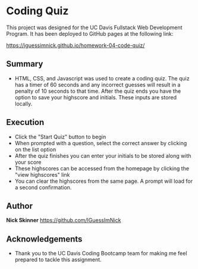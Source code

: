 # Coding Quiz

This project was designed for the UC Davis Fullstack Web Development Program. It has been deployed to GitHub pages at the following link:

https://iguessimnick.github.io/homework-04-code-quiz/

## Summary

* HTML, CSS, and Javascript was used to create a coding quiz. The quiz has a timer of 60 seconds and any incorrect guesses will result in a penalty of 10 seconds to that time. After the quiz ends you have the option to save your highscore and initials. These inputs are stored locally. 

## Execution

* Click the "Start Quiz" button to begin
* When prompted with a question, select the correct answer by clicking on the list option
* After the quiz finishes you can enter your initials to be stored along with your score
* These highscores can be accessed from the homepage by clicking the "view highscores" link
* You can clear the highscores from the same page. A prompt will load for a second confirmation. 

## Author

**Nick Skinner** https://github.com/IGuessImNick

## Acknowledgements

* Thank you to the UC Davis Coding Bootcamp team for making me feel prepared to tackle this assignment.